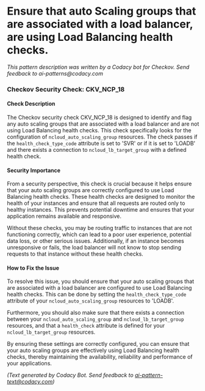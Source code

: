 # Ensure that auto Scaling groups that are associated with a load balancer, are using Load Balancing health checks.

_This pattern description was written by a Codacy bot for Checkov. Send feedback to ai-patterns@codacy.com_

### Checkov Security Check: CKV_NCP_18

#### Check Description

The Checkov security check CKV_NCP_18 is designed to identify and flag any auto scaling groups that are associated with a load balancer and are not using Load Balancing health checks. This check specifically looks for the configuration of `ncloud_auto_scaling_group` resources. The check passes if the `health_check_type_code` attribute is set to 'SVR' or if it is set to 'LOADB' and there exists a connection to `ncloud_lb_target_group` with a defined health check.

#### Security Importance

From a security perspective, this check is crucial because it helps ensure that your auto scaling groups are correctly configured to use Load Balancing health checks. These health checks are designed to monitor the health of your instances and ensure that all requests are routed only to healthy instances. This prevents potential downtime and ensures that your application remains available and responsive.

Without these checks, you may be routing traffic to instances that are not functioning correctly, which can lead to a poor user experience, potential data loss, or other serious issues. Additionally, if an instance becomes unresponsive or fails, the load balancer will not know to stop sending requests to that instance without these health checks.

#### How to Fix the Issue

To resolve this issue, you should ensure that your auto scaling groups that are associated with a load balancer are configured to use Load Balancing health checks. This can be done by setting the `health_check_type_code` attribute of your `ncloud_auto_scaling_group` resources to 'LOADB'. 

Furthermore, you should also make sure that there exists a connection between your `ncloud_auto_scaling_group` and `ncloud_lb_target_group` resources, and that a `health_check` attribute is defined for your `ncloud_lb_target_group` resources.

By ensuring these settings are correctly configured, you can ensure that your auto scaling groups are effectively using Load Balancing health checks, thereby maintaining the availability, reliability and performance of your applications.

_(Text generated by Codacy Bot. Send feedback to ai-pattern-text@codacy.com)_
